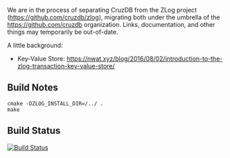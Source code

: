 We are in the process of separating CruzDB from the ZLog project (https://github.com/cruzdb/zlog),
migrating both under the umbrella of the https://github.com/cruzdb organization. Links, documentation, and other things may temporarily be out-of-date.

A little background:

* Key-Value Store: https://nwat.xyz/blog/2016/08/02/introduction-to-the-zlog-transaction-key-value-store/

## Build Notes

```
cmake -DZLOG_INSTALL_DIR=/../ .
make
```

## Build Status

[![Build Status](https://travis-ci.org/cruzdb/cruzdb.svg?branch=master)](https://travis-ci.org/cruzdb/cruzdb)
